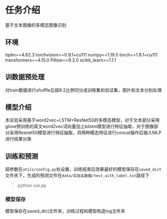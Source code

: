 # 任务介绍

基于文本图像的多模态图像识别

## 环境
tqdm==4.62.3
torchvision==0.9.1+cu111
numpy==1.19.5
torch==1.8.1+cu111
transformers==4.15.0
Pillow==9.2.0
scikit_learn==1.1.1


## 训数据预处理
对train数据进行shuffle后按8:2比例切分成训练集和验证集，图片和文本分别处理


## 模型介绍
本实验采用基于word2vec+LSTM+ResNet50的多模态模型，对于文本部分采用glove预训练的英文word2vec词向量加上bilstm模型进行特征抽取，对于图像部分采用Resnet50模型进行特征抽取，将两种模态特征进行concat操作后输入MLP进行结果分类

## 训练和预测
超参数在`utils/config.py`处设置，训练结束后效果最好的模型保存在`saved_dict`文件夹下，生成的预测文件在`data/实验五数据/test_with_label.txt`路径下
> python run.py 

### 模型保存
模型保存在saved_dict文件夹，训练过程和模型构造log文件夹

